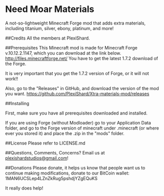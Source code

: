 Need Moar Materials
===========================

A not-so-lightweight Minecraft Forge mod that adds extra materials, including titanium, silver, ebony, platinum, and more!

##Credits
All the members at PlexiShard.

##Prerequisites
This Minecraft mod is made for Minecraft Forge v.10.12.2.1147, which you can download at the link below.
http://files.minecraftforge.net/
You have to get the latest 1.7.2 download of the Forge.

It is very important that you get the 1.7.2 version of Forge, or it will not work!!
 
Also, go to the "Releases" in GitHub, and download the version of the mod you want.
https://github.com/PlexiShard/Xtra-materials-mod/releases
 
##Installing
 
First, make sure you have all prerequisites downloaded and installed.
 
If you are using Forge (without Modloader) go to your Application Data folder, and go to the Forge version of minecraft  under .minecraft (or where ever you stored it) and place the .zip in the "mods" folder.
  
##License
Please refer to LICENSE.md

##Questions, Comments, Concerns?
Email us at plexishardstudios@gmail.com!

##Donations
Please donate, it helps us know that people want us to continue making modifications, donate to our BitCoin wallet:
1MAN6UCSLep4LZnZkRug5pshdjYZgEQuKS

It really does help!
